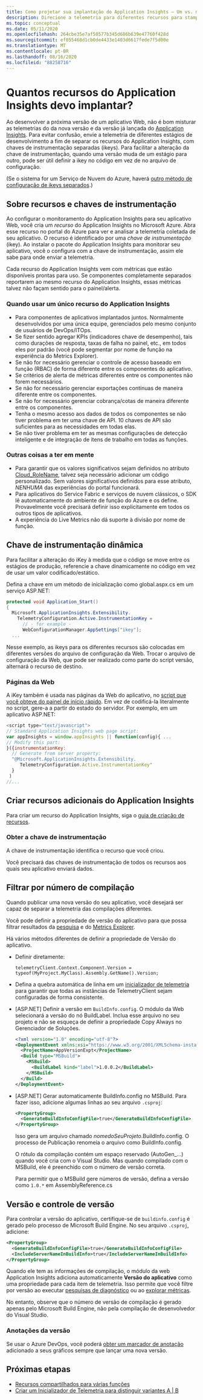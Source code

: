 ```yaml
---
title: Como projetar sua implantação do Application Insights – Um vs. muitos recursos?
description: Direcione a telemetria para diferentes recursos para stamps de desenvolvimento, teste e produção.
ms.topic: conceptual
ms.date: 05/11/2020
ms.openlocfilehash: 264cbe35e7af50577b345d686b639e47760f428d
ms.sourcegitcommit: ef055468d1cb0de4433e1403d6617fede7f5d00e
ms.translationtype: MT
ms.contentlocale: pt-BR
ms.lasthandoff: 08/16/2020
ms.locfileid: "88258716"
---
```

# <a name="how-many-application-insights-resources-should-i-deploy"></a>Quantos recursos do Application Insights devo implantar?

Ao desenvolver a próxima versão de um aplicativo Web, não é bom misturar as telemetrias do da nova versão e da versão já lançada do [Application Insights](../../azure-monitor/app/app-insights-overview.md). Para evitar confusão, envie a telemetria de diferentes estágios de desenvolvimento a fim de separar os recursos do Application Insights, com chaves de instrumentação separadas (ikeys). Para facilitar a alteração da chave de instrumentação, quando uma versão muda de um estágio para outro, pode ser útil definir a ikey no código em vez de no arquivo de configuração.

(Se o sistema for um Serviço de Nuvem do Azure, haverá [outro método de configuração de ikeys separados](../../azure-monitor/app/cloudservices.md).)

## <a name="about-resources-and-instrumentation-keys"></a>Sobre recursos e chaves de instrumentação

Ao configurar o monitoramento do Application Insights para seu aplicativo Web, você cria um *recurso* do Application Insights no Microsoft Azure. Abra esse recurso no portal do Azure para ver e analisar a telemetria coletada de seu aplicativo. O recurso é identificado por uma *chave de instrumentação* (ikey). Ao instalar o pacote do Application Insights para monitorar seu aplicativo, você o configura com a chave de instrumentação, assim ele sabe para onde enviar a telemetria.

Cada recurso do Application Insights vem com métricas que estão disponíveis prontas para uso. Se componentes completamente separados reportarem ao mesmo recurso do Application Insights, essas métricas talvez não façam sentido para o painel/alerta.

### <a name="when-to-use-a-single-application-insights-resource"></a>Quando usar um único recurso do Application Insights

-   Para componentes de aplicativos implantados juntos. Normalmente desenvolvidos por uma única equipe, gerenciados pelo mesmo conjunto de usuários de DevOps/ITOps.
-   Se fizer sentido agregar KPIs (indicadores chave de desempenho), tais como durações de resposta, taxas de falha no painel, etc., em todos eles por padrão (você pode segmentar por nome de função na experiência do Metrics Explorer).
-   Se não for necessário gerenciar o controle de acesso baseado em função (RBAC) de forma diferente entre os componentes do aplicativo.
-   Se critérios de alerta de métricas diferentes entre os componentes não forem necessários.
-   Se não for necessário gerenciar exportações contínuas de maneira diferente entre os componentes.
-   Se não for necessário gerenciar cobrança/cotas de maneira diferente entre os componentes.
-   Tenha o mesmo acesso aos dados de todos os componentes se não tiver problema em ter uma chave de API. 10 chaves de API são suficientes para as necessidades em todas elas.
-   Se não tiver problema em ter as mesmas configurações de detecção inteligente e de integração de itens de trabalho em todas as funções.

### <a name="other-things-to-keep-in-mind"></a>Outras coisas a ter em mente

-   Para garantir que os valores significativos sejam definidos no atributo [Cloud_RoleName](./app-map.md?tabs=net#set-or-override-cloud-role-name), talvez seja necessário adicionar um código personalizado. Sem valores significativos definidos para esse atributo, *NENHUMA* das experiências do portal funcionará.
- Para aplicativos do Service Fabric e serviços de nuvem clássicos, o SDK lê automaticamente do ambiente de função do Azure e os define. Provavelmente você precisará definir isso explicitamente em todos os outros tipos de aplicativos.
-   A experiência do Live Metrics não dá suporte à divisão por nome de função.

## <a name="dynamic-instrumentation-key"></a><a name="dynamic-ikey"></a> Chave de instrumentação dinâmica

Para facilitar a alteração do iKey à medida que o código se move entre os estágios de produção, referencie a chave dinamicamente no código em vez de usar um valor codificado/estático.

Defina a chave em um método de inicialização como global.aspx.cs em um serviço ASP.NET:

```csharp
protected void Application_Start()
{
  Microsoft.ApplicationInsights.Extensibility.
    TelemetryConfiguration.Active.InstrumentationKey = 
      // - for example -
      WebConfigurationManager.AppSettings["ikey"];
  ...
```

Nesse exemplo, as ikeys para os diferentes recursos são colocadas em diferentes versões do arquivo de configuração da Web. Trocar o arquivo de configuração da Web, que pode ser realizado como parte do script versão, alternará o recurso de destino.

### <a name="web-pages"></a>Páginas da Web
A iKey também é usada nas páginas da Web do aplicativo, no [script que você obteve do painel de início rápido](../../azure-monitor/app/javascript.md). Em vez de codificá-la literalmente no script, gere-a a partir do estado do servidor. Por exemplo, em um aplicativo ASP.NET:

```javascript
<script type="text/javascript">
// Standard Application Insights web page script:
var appInsights = window.appInsights || function(config){ ...
// Modify this part:
}({instrumentationKey:  
  // Generate from server property:
  "@Microsoft.ApplicationInsights.Extensibility.
     TelemetryConfiguration.Active.InstrumentationKey"
  }
 )
//...
```

## <a name="create-additional-application-insights-resources"></a>Criar recursos adicionais do Application Insights

Para criar um recurso do Application Insights, siga o [guia de criação de recursos](./create-new-resource.md).

### <a name="getting-the-instrumentation-key"></a>Obter a chave de instrumentação
A chave de instrumentação identifica o recurso que você criou.

Você precisará das chaves de instrumentação de todos os recursos aos quais seu aplicativo enviará dados.

## <a name="filter-on-build-number"></a>Filtrar por número de compilação
Quando publicar uma nova versão do seu aplicativo, você desejará ser capaz de separar a telemetria das compilações diferentes.

Você pode definir a propriedade de versão do aplicativo para que possa filtrar resultados da [pesquisa](../../azure-monitor/app/diagnostic-search.md) e do [Metrics Explorer](../../azure-monitor/platform/metrics-charts.md).

Há vários métodos diferentes de definir a propriedade de Versão do aplicativo.

* Definir diretamente:

    `telemetryClient.Context.Component.Version = typeof(MyProject.MyClass).Assembly.GetName().Version;`
* Defina a quebra automática de linha em um [inicializador de telemetria](../../azure-monitor/app/api-custom-events-metrics.md#defaults) para garantir que todas as instâncias de TelemetryClient sejam configuradas de forma consistente.
* [ASP.NET] Definir a versão em `BuildInfo.config`. O módulo da Web selecionará a versão do nó BuildLabel. Inclua esse arquivo no seu projeto e não se esqueça de definir a propriedade Copy Always no Gerenciador de Soluções.

    ```XML
    <?xml version="1.0" encoding="utf-8"?>
    <DeploymentEvent xmlns:xsi="https://www.w3.org/2001/XMLSchema-instance" xmlns:xsd="https://www.w3.org/2001/XMLSchema" xmlns="http://schemas.microsoft.com/VisualStudio/DeploymentEvent/2013/06">
      <ProjectName>AppVersionExpt</ProjectName>
      <Build type="MSBuild">
        <MSBuild>
          <BuildLabel kind="label">1.0.0.2</BuildLabel>
        </MSBuild>
      </Build>
    </DeploymentEvent>

    ```
* [ASP.NET] Gerar automaticamente BuildInfo.config no MSBuild. Para fazer isso, adicione algumas linhas ao seu arquivo `.csproj`:

    ```XML
    <PropertyGroup>
      <GenerateBuildInfoConfigFile>true</GenerateBuildInfoConfigFile>    <IncludeServerNameInBuildInfo>true</IncludeServerNameInBuildInfo>
    </PropertyGroup>
    ```

    Isso gera um arquivo chamado *nomedoSeuProjeto*.BuildInfo.config. O processo de Publicação renomeia o arquivo como BuildInfo.config.

    O rótulo da compilação contém um espaço reservado (AutoGen_...) quando você cria com o Visual Studio. Mas quando compilado com o MSBuild, ele é preenchido com o número de versão correta.

    Para permitir que o MSBuild gere números de versão, defina a versão como `1.0.*` em AssemblyReference.cs

## <a name="version-and-release-tracking"></a>Versão e controle de versão
Para controlar a versão do aplicativo, certifique-se de `buildinfo.config` é gerado pelo processo de Microsoft Build Engine. No seu arquivo `.csproj`, adicione:  

```XML
<PropertyGroup>
  <GenerateBuildInfoConfigFile>true</GenerateBuildInfoConfigFile>
  <IncludeServerNameInBuildInfo>true</IncludeServerNameInBuildInfo>
</PropertyGroup>
```

Quando ele tem as informações de compilação, o módulo da web Application Insights adiciona automaticamente **Versão do aplicativo** como uma propriedade para cada item de telemetria. Isso permite que você filtre por versão ao executar [pesquisas de diagnóstico](../../azure-monitor/app/diagnostic-search.md) ou ao [explorar métricas](../../azure-monitor/platform/metrics-charts.md).

No entanto, observe que o número de versão de compilação é gerado apenas pelo Microsoft Build Engine, não pela compilação de desenvolvedor do Visual Studio.

### <a name="release-annotations"></a>Anotações da versão
Se usar o Azure DevOps, você poderá [obter um marcador de anotação](../../azure-monitor/app/annotations.md) adicionado a seus gráficos sempre que lançar uma nova versão. 

## <a name="next-steps"></a>Próximas etapas

* [Recursos compartilhados para várias funções](../../azure-monitor/app/app-map.md)
* [Criar um Inicializador de Telemetria para distinguir variantes A | B](../../azure-monitor/app/api-filtering-sampling.md#add-properties)